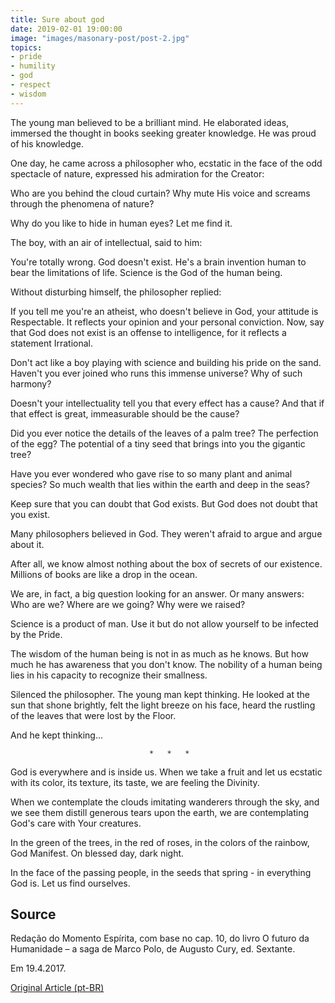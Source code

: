 ```yaml
---
title: Sure about god
date: 2019-02-01 19:00:00
image: "images/masonary-post/post-2.jpg"
topics: 
- pride
- humility
- god
- respect
- wisdom
---
```


The young man believed to be a brilliant mind. He elaborated ideas, immersed the
thought in books seeking greater knowledge. He was proud of his knowledge.

One day, he came across a philosopher who, ecstatic in the face of the odd spectacle of
nature, expressed his admiration for the Creator:

Who are you behind the cloud curtain? Why mute His voice
and screams through the phenomena of nature?

Why do you like to hide in human eyes? Let me find it.

The boy, with an air of intellectual, said to him:

You're totally wrong. God doesn't exist. He's a brain invention
human to bear the limitations of life. Science is the God of the human being.

Without disturbing himself, the philosopher replied:

If you tell me you're an atheist, who doesn't believe in God, your attitude is
Respectable. It reflects your opinion and your personal conviction. Now, say that
God does not exist is an offense to intelligence, for it reflects a statement
Irrational.

Don't act like a boy playing with science and building his pride on
the sand. Haven't you ever joined who runs this immense universe? Why
of such harmony?

Doesn't your intellectuality tell you that every effect has a cause? And that if that
effect is great, immeasurable should be the cause?

Did you ever notice the details of the leaves of a palm tree? The perfection of the egg?
The potential of a tiny seed that brings into you the gigantic tree?

Have you ever wondered who gave rise to so many plant and animal species? So much
wealth that lies within the earth and deep in the seas?

Keep sure that you can doubt that God exists. But God does not
doubt that you exist.

Many philosophers believed in God. They weren't afraid to argue and argue
about it.

After all, we know almost nothing about the box of secrets of our existence.
Millions of books are like a drop in the ocean.

We are, in fact, a big question looking for an answer. Or many
answers: Who are we? Where are we going? Why were we raised?

Science is a product of man. Use it but do not allow yourself to be infected by the
Pride.

The wisdom of the human being is not in as much as he knows. But how much he has
awareness that you don't know. The nobility of a human being lies in his capacity
to recognize their smallness.

Silenced the philosopher. The young man kept thinking. He looked at the sun that shone brightly,
felt the light breeze on his face, heard the rustling of the leaves that were lost by the
Floor.

And he kept thinking...

                                   *   *   *

God is everywhere and is inside us. When we take a fruit and
let us ecstatic with its color, its texture, its taste, we are feeling the
Divinity.

When we contemplate the clouds imitating wanderers through the sky, and we see them distill
generous tears upon the earth, we are contemplating God's care with
Your creatures.

In the green of the trees, in the red of roses, in the colors of the rainbow, God
Manifest. On blessed day, dark night.

In the face of the passing people, in the seeds that spring - in everything God is.
Let us find ourselves.

## Source
Redação do Momento Espírita, com base no cap. 10,
do livro O futuro da Humanidade – a saga de Marco Polo,
de Augusto Cury, ed. Sextante.

Em 19.4.2017.

[Original Article (pt-BR)](http://momento.com.br/pt/ler_texto.php?id=5081)
